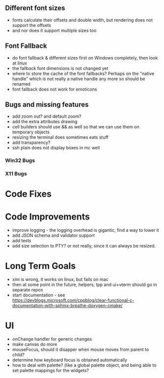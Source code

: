 ﻿## Different font sizes

- fonts calculate their offsets and double width, but rendering does not support the offsets
- and nor does it support multiple sizes too

## Font Fallback

- do font fallback & different sizes first on Windows completely, then look at linux
- the fallback font dimensions is not changed yet
- where to store the cache of the font fallbacks? Perhaps on the "native handle" which is not really a native handle any more so should be renamed
- font fallback does not work for emoticons

## Bugs and missing features

- add zoom out? and default zoom? 
- add the extra attributes drawing
- cell builders should use && as well so that we can use them on temporary objects
- resizing the terminal does sometimes eats stuff
- add transparency?
- ssh plain does not display boxes in mc well

### Win32 Bugs

### X11 Bugs

# Code Fixes

# Code Improvements 

- improve logging - the logging overhead is gigantic, find a way to lower it
- add JSON schema and validator support
- add tests
- add size selection to PTY? or not really, since it can always be resized. 

# Long Term Goals

- xim is wrong, it works on linux, but fails on mac
- then at some point in the future, helpers, tpp and ui+vterm should go in separate repos
- start documentation - see https://devblogs.microsoft.com/cppblog/clear-functional-c-documentation-with-sphinx-breathe-doxygen-cmake/

# UI

- onChange handler for generic changes
- make canvas do more
- mouseFocus, should it disapper when mouse moves from parent to child? 
- determine how keyboard focus is obtained automatically
- how to deal with palette? (like a global palette object, and being able to set palette mappings for the widgets? 
